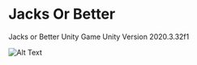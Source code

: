 # Jacks Or Better
 Jacks or Better Unity Game 
 Unity Version 2020.3.32f1
 
 ![Alt Text](https://media.giphy.com/media/iTqWyrMwb02n55OEq3/giphy.gif)
